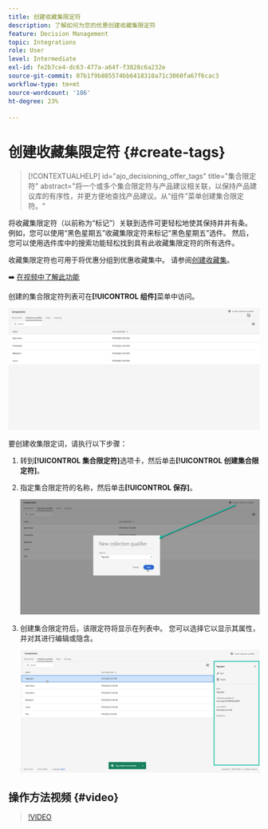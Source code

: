 ```yaml
---
title: 创建收藏集限定符
description: 了解如何为您的优惠创建收藏集限定符
feature: Decision Management
topic: Integrations
role: User
level: Intermediate
exl-id: fe2b7ce4-dc63-477a-a64f-f3828c6a232e
source-git-commit: 07b1f9b885574bb6418310a71c3060fa67f6cac3
workflow-type: tm+mt
source-wordcount: '186'
ht-degree: 23%

---
```


# 创建收藏集限定符 {#create-tags}

>[!CONTEXTUALHELP]
>id="ajo_decisioning_offer_tags"
>title="集合限定符"
>abstract="将一个或多个集合限定符与产品建议相关联，以保持产品建议库的有序性，并更方便地查找产品建议。从“组件”菜单创建集合限定符。"

将收藏集限定符（以前称为“标记”）关联到选件可更轻松地使其保持井井有条。 例如，您可以使用“黑色星期五”收藏集限定符来标记“黑色星期五”选件。 然后，您可以使用选件库中的搜索功能轻松找到具有此收藏集限定符的所有选件。

收藏集限定符也可用于将优惠分组到优惠收藏集中。 请参阅[创建收藏集](../offer-library/creating-collections.md)。

➡️ [在视频中了解此功能](#video)

创建的集合限定符列表可在&#x200B;**[!UICONTROL 组件]**&#x200B;菜单中访问。

![](../assets/tags_list.png)

要创建收集限定词，请执行以下步骤：

1. 转到&#x200B;**[!UICONTROL 集合限定符]**&#x200B;选项卡，然后单击&#x200B;**[!UICONTROL 创建集合限定符]**。

1. 指定集合限定符的名称，然后单击&#x200B;**[!UICONTROL 保存]**。

   ![](../assets/tags_create.png)

1. 创建集合限定符后，该限定符将显示在列表中。 您可以选择它以显示其属性，并对其进行编辑或隐含。

   ![](../assets/tags_created.png)

## 操作方法视频 {#video}

>[!VIDEO](https://video.tv.adobe.com/v/329374?quality=12)
